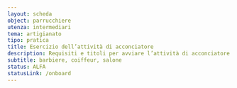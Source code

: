 ```yaml
---
layout: scheda
object: parrucchiere
utenza: intermediari
tema: artigianato
tipo: pratica
title: Esercizio dell’attività di acconciatore
description: Requisiti e titoli per avviare l’attività di acconciatore
subtitle: barbiere, coiffeur, salone
status: ALFA
statusLink: /onboard
---
```

